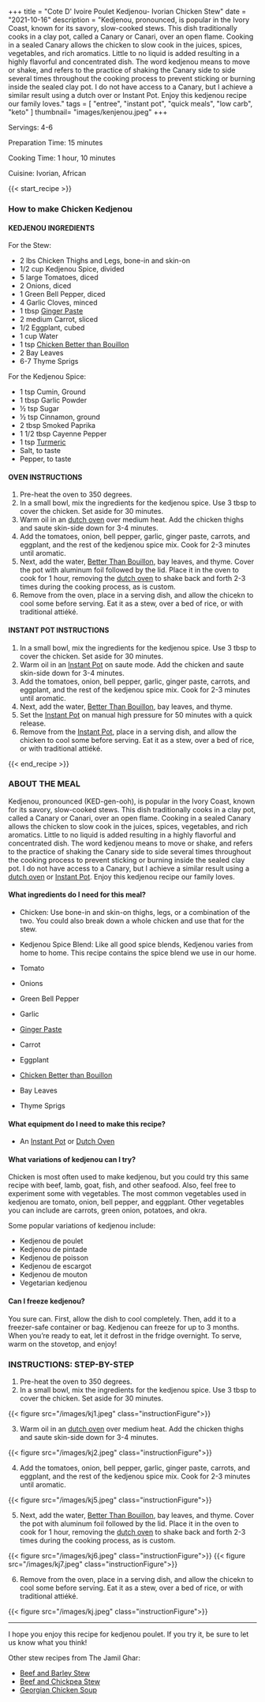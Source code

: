 +++
title = "Cote D' Ivoire Poulet Kedjenou- Ivorian Chicken Stew"
date = "2021-10-16"
description = "Kedjenou, pronounced, is popular in the Ivory Coast, known for its savory, slow-cooked stews. This dish traditionally cooks in a clay pot, called a Canary or Canari, over an open flame. Cooking in a sealed Canary allows the chicken to slow cook in the juices, spices, vegetables, and rich aromatics. Little to no liquid is added resulting in a highly flavorful and concentrated dish. The word kedjenou means to move or shake, and refers to the practice of shaking the Canary side to side several times throughout the cooking process to prevent sticking or burning inside the sealed clay pot. I do not have access to a Canary, but I achieve a similar result using a dutch over or Instant Pot. Enjoy this kedjenou recipe our family loves."
tags = [
    "entree",
    "instant pot",
    "quick meals",
    "low carb",
    "keto"
]
thumbnail= "images/kenjenou.jpeg"
+++

Servings: 4-6 <!--more-->

Preparation Time: 15 minutes 

Cooking Time: 1 hour, 10 minutes 

Cuisine: Ivorian, African 

{{< start_recipe >}}

### How to make Chicken Kedjenou 

#### KEDJENOU INGREDIENTS 

For the Stew: 

* 2 lbs Chicken Thighs and Legs, bone-in and skin-on
* 1/2 cup Kedjenou Spice, divided
* 5 large Tomatoes, diced 
* 2 Onions, diced 
* 1 Green Bell Pepper, diced
* 4 Garlic Cloves, minced 
* 1 tbsp [Ginger Paste](https://amzn.to/31bmFTI)  
* 2 medium Carrot, sliced 
* 1/2 Eggplant, cubed
* 1 cup Water
* 1 tsp [Chicken Better than Bouillon](https://amzn.to/3rR71VA)
* 2 Bay Leaves
* 6-7 Thyme Sprigs

For the Kedjenou Spice: 

* 1 tsp Cumin, Ground 
* 1 tbsp Garlic Powder
* ½ tsp Sugar 
* ½ tsp Cinnamon, ground 
* 2 tbsp Smoked Paprika 
* 1 1/2 tbsp Cayenne Pepper 
* 1 tsp [Turmeric](https://amzn.to/3tpsxkL)
* Salt, to taste
* Pepper, to taste

#### OVEN INSTRUCTIONS 

1. Pre-heat the oven to 350 degrees. 
2. In a small bowl, mix the ingredients for the kedjenou spice. Use 3 tbsp to cover the chicken. Set aside for 30 minutes. 
3. Warm oil in an [dutch oven](https://amzn.to/3sgQtGK) over medium heat. Add the chicken thighs and saute skin-side down for 3-4 minutes. 
4. Add the tomatoes, onion, bell pepper, garlic, ginger paste, carrots, and eggplant, and the rest of the kedjenou spice mix. Cook for 2-3 minutes until aromatic.
5. Next, add the water, [Better Than Bouillon](https://amzn.to/3rR71VA), bay leaves, and thyme. Cover the pot with aluminum foil followed by the lid. Place it in the oven to cook for 1 hour, removing the [dutch oven](https://amzn.to/3sgQtGK) to shake back and forth 2-3 times during the cooking process, as is custom.   
6. Remove from the oven, place in a serving dish, and allow the chicekn to cool some before serving. Eat it as a stew, over a bed of rice, or with traditional attiéké.

#### INSTANT POT INSTRUCTIONS 

1. In a small bowl, mix the ingredients for the kedjenou spice. Use 3 tbsp to cover the chicken. Set aside for 30 minutes. 
2. Warm oil in an [Instant Pot](https://amzn.to/3qfNYCZ) on saute mode. Add the chicken and saute skin-side down for 3-4 minutes.
3. Add the tomatoes, onion, bell pepper, garlic, ginger paste, carrots, and eggplant, and the rest of the kedjenou spice mix. Cook for 2-3 minutes until aromatic.
4. Next, add the water, [Better Than Bouillon](https://amzn.to/3rR71VA), bay leaves, and thyme. 
5. Set the [Instant Pot](https://amzn.to/3qfNYCZ) on manual high pressure for 50 minutes with a quick release. 
6. Remove from the [Instant Pot](https://amzn.to/3qfNYCZ), place in a serving dish, and allow the chicken to cool some before serving. Eat it as a stew, over a bed of rice, or with traditional attiéké. 

{{< end_recipe >}}

### ABOUT THE MEAL 

Kedjenou, pronounced (KED-gen-ooh), is popular in the Ivory Coast, known for its savory, slow-cooked stews. This dish traditionally cooks in a clay pot, called a Canary or Canari, over an open flame. Cooking in a sealed Canary allows the chicken to slow cook in the juices, spices, vegetables, and rich aromatics. Little to no liquid is added resulting in a highly flavorful and concentrated dish. The word kedjenou means to move or shake, and refers to the practice of shaking the Canary side to side several times throughout the cooking process to prevent sticking or burning inside the sealed clay pot. I do not have access to a Canary, but I achieve a similar result using a [dutch oven](https://amzn.to/3sgQtGK) or [Instant Pot](https://amzn.to/3qfNYCZ). Enjoy this kedjenou recipe our family loves.

#### What ingredients do I need for this meal?

* Chicken: Use bone-in and skin-on thighs, legs, or a combination of the two. You could also break down a whole chicken and use that for the stew. 

* Kedjenou Spice Blend: Like all good spice blends, Kedjenou varies from home to home. This recipe contains the spice blend we use in our home.  

* Tomato

* Onions

* Green Bell Pepper

* Garlic 

* [Ginger Paste](https://amzn.to/31bmFTI) 

* Carrot

* Eggplant

* [Chicken Better than Bouillon](https://amzn.to/3rR71VA)

* Bay Leaves

* Thyme Sprigs

#### What equipment do I need to make this recipe?

* An [Instant Pot](https://amzn.to/3qfNYCZ) or [Dutch Oven](https://amzn.to/3sgQtGK) 

#### What variations of kedjenou can I try? 

Chicken is most often used to make kedjenou, but you could try this same recipe with beef, lamb, goat, fish, and other seafood. Also, feel free to experiment some with vegetables. The most common vegetables used in kedjenou are tomato, onion, bell pepper, and eggplant. Other vegetables you can include are carrots, green onion, potatoes, and okra. 

Some popular variations of kedjenou include: 
* Kedjenou de poulet 
* Kedjenou de pintade
* Kedjenou de poisson
* Kedjenou de escargot
* Kedjenou de mouton
* Vegetarian kedjenou

#### Can I freeze kedjenou?

You sure can. First, allow the dish to cool completely. Then, add it to a freezer-safe container or bag. Kedjenou can freeze for up to 3 months. When you’re ready to eat, let it defrost in the fridge overnight. To serve, warm on the stovetop, and enjoy!

### INSTRUCTIONS: STEP-BY-STEP 

1. Pre-heat the oven to 350 degrees. 
2. In a small bowl, mix the ingredients for the kedjenou spice. Use 3 tbsp to cover the chicken. Set aside for 30 minutes. 

{{< figure src="/images/kj1.jpeg" class="instructionFigure">}}

3. Warm oil in an [dutch oven](https://amzn.to/3sgQtGK) over medium heat. Add the chicken thighs and saute skin-side down for 3-4 minutes. 

{{< figure src="/images/kj2.jpeg" class="instructionFigure">}}

4. Add the tomatoes, onion, bell pepper, garlic, ginger paste, carrots, and eggplant, and the rest of the kedjenou spice mix. Cook for 2-3 minutes until aromatic.

{{< figure src="/images/kj5.jpeg" class="instructionFigure">}}

5. Next, add the water, [Better Than Bouillon](https://amzn.to/3rR71VA), bay leaves, and thyme. Cover the pot with aluminum foil followed by the lid. Place it in the oven to cook for 1 hour, removing the [dutch oven](https://amzn.to/3sgQtGK) to shake back and forth 2-3 times during the cooking process, as is custom.   

{{< figure src="/images/kj6.jpeg" class="instructionFigure">}}
{{< figure src="/images/kj7.jpeg" class="instructionFigure">}}

6. Remove from the oven, place in a serving dish, and allow the chicekn to cool some before serving. Eat it as a stew, over a bed of rice, or with traditional attiéké.

{{< figure src="/images/kj.jpeg" class="instructionFigure">}}

---- 

I hope you enjoy this recipe for kedjenou poulet. If you try it, be sure to let us know what you think!

Other stew recipes from The Jamil Ghar:
* [Beef and Barley Stew](https://www.jamilghar.com/recipe/beef_and_barley_stew/)
* [Beef and Chickpea Stew](https://www.jamilghar.com/recipe/beef_chickpea_stew/)
* [Georgian Chicken Soup](https://www.jamilghar.com/recipe/georgian_soup/)
